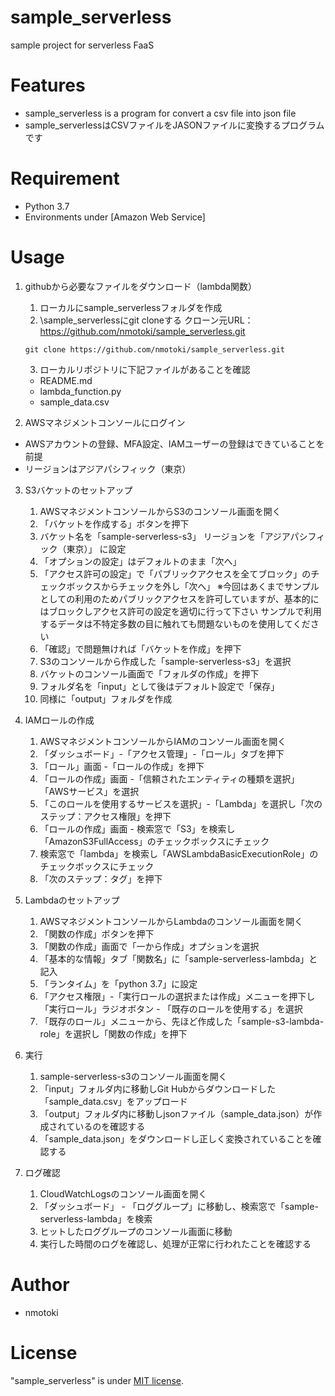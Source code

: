 # sample_serverless
sample project for serverless FaaS

# Features
* sample_serverless is a program for convert a csv file into json file
* sample_serverlessはCSVファイルをJASONファイルに変換するプログラムです

# Requirement 
* Python 3.7
* Environments under [Amazon Web Service]

# Usage
1. githubから必要なファイルをダウンロード（lambda関数）
    1. ローカルにsample_serverlessフォルダを作成
    2. \sample_serverlessにgit cloneする
        クローン元URL：https://github.com/nmotoki/sample_serverless.git

    ```
    git clone https://github.com/nmotoki/sample_serverless.git    
    ```
    3. ローカルリポジトリに下記ファイルがあることを確認
    - README.md
    - lambda_function.py
    - sample_data.csv

2. AWSマネジメントコンソールにログイン
* AWSアカウントの登録、MFA設定、IAMユーザーの登録はできていることを前提
* リージョンはアジアパシフィック（東京）

3. S3バケットのセットアップ
    1. AWSマネジメントコンソールからS3のコンソール画面を開く
    2. 「バケットを作成する」ボタンを押下
    3. バケット名を「sample-serverless-s3」
        リージョンを「アジアパシフィック（東京）」
        に設定
    4. 「オプションの設定」はデフォルトのまま「次へ」
    5. 「アクセス許可の設定」で「パブリックアクセスを全てブロック」のチェックボックスからチェックを外し「次へ」
    ※今回はあくまでサンプルとしての利用のためパブリックアクセスを許可していますが、基本的にはブロックしアクセス許可の設定を適切に行って下さい
    サンプルで利用するデータは不特定多数の目に触れても問題ないものを使用してください
    6. 「確認」で問題無ければ「バケットを作成」を押下
    7. S3のコンソールから作成した「sample-serverless-s3」を選択
    8. バケットのコンソール画面で「フォルダの作成」を押下
    9. フォルダ名を「input」として後はデフォルト設定で「保存」
    10. 同様に「output」フォルダを作成

3. IAMロールの作成
    1. AWSマネジメントコンソールからIAMのコンソール画面を開く
    2. 「ダッシュボード」-「アクセス管理」-「ロール」タブを押下
    3. 「ロール」画面 -「ロールの作成」を押下
    4. 「ロールの作成」画面 -「信頼されたエンティティの種類を選択」
        「AWSサービス」を選択
    5. 「このロールを使用するサービスを選択」-「Lambda」を選択し「次のステップ：アクセス権限」を押下
    6. 「ロールの作成」画面 - 検索窓で「S3」を検索し「AmazonS3FullAccess」のチェックボックスにチェック
    7. 検索窓で「lambda」を検索し「AWSLambdaBasicExecutionRole」のチェックボックスにチェック
    8. 「次のステップ：タグ」を押下

4. Lambdaのセットアップ
    1. AWSマネジメントコンソールからLambdaのコンソール画面を開く
    2. 「関数の作成」ボタンを押下
    3. 「関数の作成」画面で「一から作成」オプションを選択
    4. 「基本的な情報」タブ「関数名」に「sample-serverless-lambda」と記入
    5. 「ランタイム」を「python 3.7」に設定
    6. 「アクセス権限」-「実行ロールの選択または作成」メニューを押下し
        「実行ロール」ラジオボタン - 「既存のロールを使用する」を選択
    7. 「既存のロール」メニューから、先ほど作成した「sample-s3-lambda-role」を選択し「関数の作成」を押下

5. 実行
    1. sample-serverless-s3のコンソール画面を開く
    2. 「input」フォルダ内に移動しGit Hubからダウンロードした「sample_data.csv」をアップロード
    3. 「output」フォルダ内に移動しjsonファイル（sample_data.json）が作成されているのを確認する
    4. 「sample_data.json」をダウンロードし正しく変換されていることを確認する

6. ログ確認
    1. CloudWatchLogsのコンソール画面を開く
    2. 「ダッシュボード」 - 「ロググループ」に移動し、検索窓で「sample-serverless-lambda」を検索
    3. ヒットしたロググループのコンソール画面に移動
    4. 実行した時間のログを確認し、処理が正常に行われたことを確認する

# Author
* nmotoki
 
# License
 
"sample_serverless" is under [MIT license](https://en.wikipedia.org/wiki/MIT_License).
 
